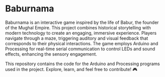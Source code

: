 # Baburnama

Baburnama is an interactive game inspired by the life of Babur, the founder of the Mughal Empire. This project combines historical storytelling with modern technology to create an engaging, immersive experience. Players navigate through a maze, triggering auditory and visual feedback that corresponds to their physical interactions. The game employs Arduino and Processing for real-time serial communication to control LEDs and sound effects, enhancing the sensory engagement.

This repository contains the code for the Arduino and Processing programs used in the project. Explore, learn, and feel free to contribute! 🎮
